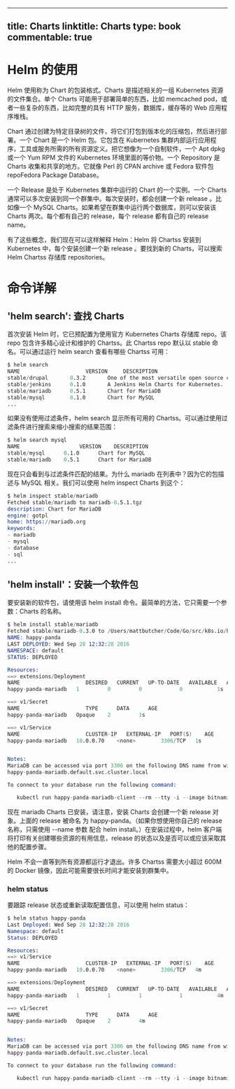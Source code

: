 
---
title: Charts
linktitle: Charts
type: book
commentable: true
---

# Helm 的使用

Helm 使用称为 Chart 的包装格式。Charts 是描述相关的一组 Kubernetes 资源的文件集合。单个 Charts 可能用于部署简单的东西，比如 memcached pod，或者一些复杂的东西，比如完整的具有 HTTP 服务，数据库，缓存等的 Web 应用程序堆栈。

Chart 通过创建为特定目录树的文件，将它们打包到版本化的压缩包，然后进行部署。一个 Chart 是一个 Helm 包。它包含在 Kubernetes 集群内部运行应用程序，工具或服务所需的所有资源定义。把它想像为一个自制软件，一个 Apt dpkg 或一个 Yum RPM 文件的 Kubernetes 环境里面的等价物。一个 Repository 是 Charts 收集和共享的地方。它就像 Perl 的 CPAN archive 或 Fedora 软件包 repoFedora Package Database。

一个 Release 是处于 Kubernetes 集群中运行的 Chart 的一个实例。一个 Charts 通常可以多次安装到同一个群集中。每次安装时，都会创建一个新 release 。比如像一个 MySQL Charts。如果希望在群集中运行两个数据库，则可以安装该 Charts 两次。每个都有自己的 release，每个 release 都有自己的 release name。

有了这些概念，我们现在可以这样解释 Helm：Helm 将 Chartss 安装到 Kubernetes 中，每个安装创建一个新 release 。要找到新的 Charts，可以搜索 Helm Chartss 存储库 repositories。

# 命令详解

## 'helm search': 查找 Charts

首次安装 Helm 时，它已预配置为使用官方 Kubernetes Charts 存储库 repo。该 repo 包含许多精心设计和维护的 Chartss。此 Chartss repo 默认以 stable 命名。可以通过运行 helm search 查看有哪些 Chartss 可用：

```s
$ helm search
NAME                     VERSION     DESCRIPTION
stable/drupal       0.3.2       One of the most versatile open source content m...
stable/jenkins      0.1.0       A Jenkins Helm Charts for Kubernetes.
stable/mariadb      0.5.1       Chart for MariaDB
stable/mysql        0.1.0       Chart for MySQL
...
```

如果没有使用过滤条件，helm search 显示所有可用的 Chartss。可以通过使用过滤条件进行搜索来缩小搜索的结果范围：

```s
$ helm search mysql
NAME                   VERSION    DESCRIPTION
stable/mysql      0.1.0      Chart for MySQL
stable/mariadb    0.5.1      Chart for MariaDB
```

现在只会看到与过滤条件匹配的结果。为什么 mariadb 在列表中？因为它的包描述与 MySQL 相关。我们可以使用 helm inspect Charts 到这个：

```s
$ helm inspect stable/mariadb
Fetched stable/mariadb to mariadb-0.5.1.tgz
description: Chart for MariaDB
engine: gotpl
home: https://mariadb.org
keywords:
- mariadb
- mysql
- database
- sql
...
```

## 'helm install'：安装一个软件包

要安装新的软件包，请使用该 helm install 命令。最简单的方法，它只需要一个参数：Charts 的名称。

```s
$ helm install stable/mariadb
Fetched stable/mariadb-0.3.0 to /Users/mattbutcher/Code/Go/src/k8s.io/helm/mariadb-0.3.0.tgz
NAME: happy-panda
LAST DEPLOYED: Wed Sep 28 12:32:28 2016
NAMESPACE: default
STATUS: DEPLOYED

Resources:
==> extensions/Deployment
NAME                     DESIRED   CURRENT   UP-TO-DATE   AVAILABLE   AGE
happy-panda-mariadb   1         0         0            0           1s

==> v1/Secret
NAME                     TYPE      DATA      AGE
happy-panda-mariadb   Opaque    2         1s

==> v1/Service
NAME                     CLUSTER-IP   EXTERNAL-IP   PORT(S)    AGE
happy-panda-mariadb   10.0.0.70    <none>        3306/TCP   1s


Notes:
MariaDB can be accessed via port 3306 on the following DNS name from within your cluster:
happy-panda-mariadb.default.svc.cluster.local

To connect to your database run the following command:

   kubectl run happy-panda-mariadb-client --rm --tty -i --image bitnami/mariadb --command -- mysql -h happy-panda-mariadb
```

现在 mariadb Charts 已安装，请注意，安装 Charts 会创建一个新 release 对象。上面的 release 被命名 为 happy-panda。（如果你想使用你自己的 release 名称，只需使用 --name 参数 配合 helm install。）在安装过程中，helm 客户端将打印有关创建哪些资源的有用信息，release 的状态以及是否可以或应该采取其他的配置步骤。

Helm 不会一直等到所有资源都运行才退出。许多 Chartss 需要大小超过 600M 的 Docker 镜像，因此可能需要很长时间才能安装到群集中。

### helm status

要跟踪 release 状态或重新读取配置信息，可以使用 helm status：

```s
$ helm status happy-panda
Last Deployed: Wed Sep 28 12:32:28 2016
Namespace: default
Status: DEPLOYED

Resources:
==> v1/Service
NAME                     CLUSTER-IP   EXTERNAL-IP   PORT(S)    AGE
happy-panda-mariadb   10.0.0.70    <none>        3306/TCP   4m

==> extensions/Deployment
NAME                     DESIRED   CURRENT   UP-TO-DATE   AVAILABLE   AGE
happy-panda-mariadb   1         1         1            1           4m

==> v1/Secret
NAME                     TYPE      DATA      AGE
happy-panda-mariadb   Opaque    2         4m


Notes:
MariaDB can be accessed via port 3306 on the following DNS name from within your cluster:
happy-panda-mariadb.default.svc.cluster.local

To connect to your database run the following command:

   kubectl run happy-panda-mariadb-client --rm --tty -i --image bitnami/mariadb --command -- mysql -h happy-panda-mariadb
```

    